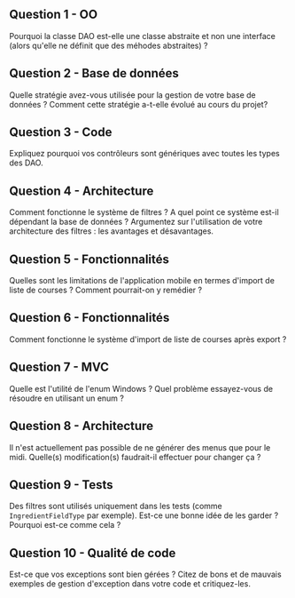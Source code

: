 ## Question 1 - OO

Pourquoi la classe DAO est-elle une classe abstraite et non une interface (alors qu'elle ne définit que des méhodes abstraites) ?

## Question 2 - Base de données

Quelle stratégie avez-vous utilisée pour la gestion de votre base de données ? Comment cette stratégie a-t-elle évolué au cours du projet? 

## Question 3 - Code

Expliquez pourquoi vos contrôleurs sont génériques avec toutes les types des DAO.

## Question 4 - Architecture

Comment fonctionne le système de filtres ? A quel point ce système est-il dépendant la base de données ? Argumentez sur l'utilisation de votre architecture des filtres : les avantages et désavantages.

## Question 5 - Fonctionnalités

Quelles sont les limitations de l'application mobile en termes d'import de liste de courses ? Comment pourrait-on y remédier ?

## Question 6 - Fonctionnalités

Comment fonctionne le système d'import de liste de courses après export ?

## Question 7 - MVC

Quelle est l'utilité de l'enum Windows ? Quel problème essayez-vous de résoudre en utilisant un enum ? 

## Question 8 - Architecture

Il n'est actuellement pas possible de ne générer des menus que pour le midi. Quelle(s) modification(s) faudrait-il effectuer pour changer ça ?

## Question 9 - Tests

Des filtres sont utilisés uniquement dans les tests (comme ```IngredientFieldType``` par exemple). Est-ce une bonne idée de les garder ? Pourquoi est-ce comme cela ?

## Question 10 - Qualité de code

Est-ce que vos exceptions sont bien gérées ? Citez de bons et de mauvais exemples de gestion d'exception dans votre code et critiquez-les.